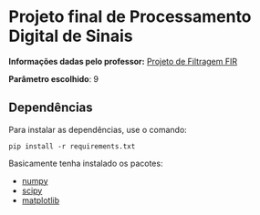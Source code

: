 # Projeto final de Processamento Digital de Sinais

__Informações dadas pelo professor:__ [Projeto de Filtragem FIR](Projeto_Filtragem_FIR_2.pdf)

__Parâmetro escolhido__: 9

## Dependências

Para instalar as dependências, use o comando:

```shell
pip install -r requirements.txt
```

Basicamente tenha instalado os pacotes:
- [numpy](https://numpy.org/)
- [scipy](https://www.scipy.org/)
- [matplotlib](https://matplotlib.org/stable/)
